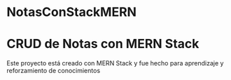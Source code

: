 # NotasConStackMERN
<h1>CRUD de Notas con MERN Stack</h1>
<p>Este proyecto está creado con MERN Stack y fue hecho para aprendizaje y reforzamiento de conocimientos</p>
